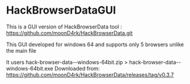 # HackBrowserDataGUI

This is a GUI version of HackBrowserData tool : https://github.com/moonD4rk/HackBrowserData.git

This GUI developed for windows 64 and supports only 5 browsers unlike the main file

It users hack-browser-data--windows-64bit.zip > hack-browser-data--windows-64bit.exe Downloaded from:
https://github.com/moonD4rk/HackBrowserData/releases/tag/v0.3.7
